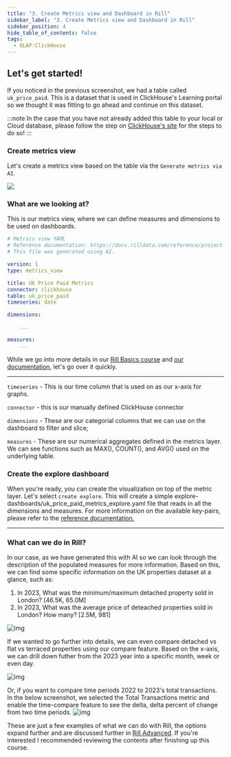 ```yaml
---
title: "3. Create Metrics view and Dashboard in Rill"
sidebar_label: "3. Create Metrics view and Dashboard in Rill"
sidebar_position: 4
hide_table_of_contents: false
tags:
  - OLAP:ClickHouse
---
```


## Let's get started!

If you noticed in the previous screenshot, we had a table called `uk_price_paid`. This is a dataset that is used in ClickHouse's Learning portal so we thought it was fitting to go ahead and continue on this dataset.

:::note
In the case that you have not already added this table to your local or Cloud database, please follow the step on [ClickHouse's site](https://clickhouse.com/docs/en/getting-started/example-datasets/uk-price-paid) for the steps to do so!
:::

### Create metrics view

Let's create a metrics view based on the table via the `Generate metrics via AI`.

<img src = '/img/tutorials/ch/ai-generate.gif' class='rounded-gif' />
<br />

### What are we looking at?

This is our metrics view, where we can define measures and dimensions to be used on dashboards.  

```yaml
# Metrics view YAML
# Reference documentation: https://docs.rilldata.com/reference/project-files/explore-dashboards
# This file was generated using AI.

version: 1
type: metrics_view

title: UK Price Paid Metrics
connector: clickhouse
table: uk_price_paid
timeseries: date

dimensions:

    ...

measures:
    ...
```

While we go into more details in our [Rill Basics course](/tutorials/rill_basics/dashboard) and [our documentation](https://docs.rilldata.com/build/dashboards/), let's go over it quickly.

---

`timeseries` - This is our time column that is used on as our x-axis for graphs.

`connector` - this is our manually defined ClickHouse connector

`dimensions` - These are our categorial columns that we can use on the dashboard to filter and slice;

`measures` - These are our numerical aggregates defined in the metrics layer. We can see functions such as MAX(), COUNT(), and AVG() used on the underlying table.

### Create the explore dashboard

When you're ready, you can create the visualization on top of the metric layer. Let's select `create explore`. This will create a simple explore-dashboards/uk_price_paid_metrics_explore.yaml file that reads in all the dimensions and measures. For more information on the available key-pairs, please refer to the [reference documentation.](https://docs.rilldata.com/reference/project-files/explores)

---

### What can we do in Rill?
In our case, as we have generated this with AI so we can look through the description of the populated measures for more information. Based on this, we can find some specific information on the UK properties dataset at a glance, such as:

1. In 2023, What was the minimum/maximum detached property sold in London? [46.5K, 65.0M]
2. In 2023, What was the average price of deteached properties sold in London? How many? [2.5M, 981]

![img](/img/tutorials/ch/2023-london.png)

If we wanted to go further into details, we can even compare detached vs flat vs terraced properties using our compare feature. Based on the x-axis, we can drill down futher from the 2023 year into a specific month, week or even day.

![img](/img/tutorials/ch/2023-london-compare.png)

Or, if you want to compare time periods 2022 to 2023's total transactions. In the below screenshot, we selected the Total Transactions metric and enable the time-compare feature to see the delta, delta percent of change from two time periods.
![img](/img/tutorials/ch/time-compare.png)

These are just a few examples of what we can do with Rill, the options expand further and are discussed further in [Rill Advanced](https://docs.rilldata.com/tutorials/rill_learn_200/201_0). If you're interested I recommended reviewing the contents after finishing up this course.